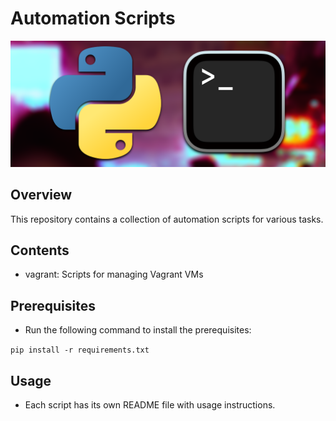 # Automation Scripts
<center><img src="automa.png"></center>

## Overview
This repository contains a collection of automation scripts for various tasks.

## Contents

- vagrant: Scripts for managing Vagrant VMs

## Prerequisites

- Run the following command to install the prerequisites:

`pip install -r requirements.txt`

## Usage

- Each script has its own README file with usage instructions.